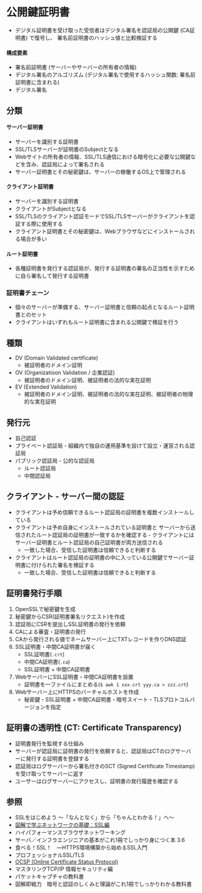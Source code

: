 # 公開鍵証明書
- デジタル証明書を受け取った受信者はデジタル署名を認証局の公開鍵 (CA証明書) で復号し、
  署名前証明書のハッシュ値と比較検証する

#### 構成要素
- 署名前証明書 (サーバーやサーバーの所有者の情報)
- デジタル署名のアルゴリズム (デジタル署名で使用するハッシュ関数: 署名前証明書に含まれる)
- デジタル署名

## 分類
#### サーバー証明書
- サーバーを識別する証明書
- SSL/TLSサーバーが証明書のSubjectとなる
- Webサイトの所有者の情報、SSL/TLS通信における暗号化に必要な公開鍵などを含み、認証局によって署名される
- サーバー証明書とその秘密鍵は、サーバーの稼働するOS上で管理される

#### クライアント証明書
- サーバーを識別する証明書
- クライアントがSubjectとなる
- SSL/TLSのクライアント認証モードでSSL/TLSサーバーがクライアントを認証する際に使用する
- クライアント証明書とその秘密鍵は、Webブラウザなどにインストールされる場合が多い

#### ルート証明書
- 各種証明書を発行する認証局が、発行する証明書の署名の正当性を示すために自ら署名して発行する証明書

### 証明書チェーン
- 個々のサーバーが準備する、サーバー証明書と信頼の起点となるルート証明書とのセット
- クライアントはいずれもルート証明書に含まれる公開鍵で検証を行う

## 種類
- DV (Domain Validated certificate)
  - 被証明者のドメイン証明
- OV (Organizatioon Validation / 企業認証)
  - 被証明者のドメイン証明、被証明者の法的な実在証明
- EV (Extended Validation)
  - 被証明者のドメイン証明、被証明者の法的な実在証明、被証明者の物理的な実在証明

## 発行元
- 自己認証
- プライベート認証局 - 組織内で独自の運用基準を設けて設立・運営される認証局
- パブリック認証局 - 公的な認証局
  - ルート認証局
  - 中間認証局

## クライアント - サーバー間の認証
- クライアントは予め信頼できるルート認証局の証明書を複数インストールしている
- クライアントは予め自身にインストールされている証明書と
  サーバーから送信されたルート認証局の証明書が一致するかを確認する
  ‐ クライアントにはサーバー証明書とルート認証局の自己証明書が両方送信される
  - 一致した場合、受信した証明書は信頼できると判断する
- クライアントはルート認証局の証明書の中に入っている公開鍵でサーバー証明書に付けられた署名を検証する
  - 一致した場合、受信した証明書は信頼できると判断する

## 証明書発行手順
1. OpenSSLで秘密鍵を生成
2. 秘密鍵からCSR(証明書署名リクエスト)を作成
3. 認証局にCSRを提出しSSL証明書の発行を依頼
4. CAによる審査・証明書の発行
5. CAから発行される値でネームサーバー上にTXTレコードを作りDNS認証
6. SSL証明書・中間CA証明書が届く
    - SSL証明書(`.crt`)
    - 中間CA証明書(`.ca`)
    - SSL証明書 + 中間CA証明書
7. WebサーバーにSSL証明書・中間CA証明書を設置
    - 証明書を一ファイルにまとめる(`$ awk 1 xxx.crt yyy.ca > zzz.crt`)
8. Webサーバー上にHTTPSのバーチャルホストを作成
    - 秘密鍵・SSL証明書 + 中間CA証明書・暗号スイート・TLSプロトコルバージョンを指定

## 証明書の透明性 (CT: Certificate Transparency)
- 証明書発行を監視する仕組み
- サーバーが認証局に証明書の発行を依頼すると、認証局はCTのログサーバーに発行する証明書を登録する
- 認証局はログサーバーから署名付きのSCT (Signed Certificate Timestamp) を受け取ってサーバーに返す
- ユーザーはログサーバーにアクセスし、証明書の発行履歴を確認する

## 参照
- SSLをはじめよう ～「なんとなく」から「ちゃんとわかる！」へ～
- [図解で学ぶネットワークの基礎：SSL編](https://xtech.nikkei.com/it/article/COLUMN/20071002/283518/)
- ハイパフォーマンスブラウザネットワーキング
- サーバ／インフラエンジニアの基本がこれ1冊でしっかり身につく本 3.6
- 食べる！SSL！　―HTTPS環境構築から始めるSSL入門
- プロフェッショナルSSL/TLS
- [OCSP (Online Certificate Status Protocol)](https://www.cybertrust.co.jp/sureserver/support/glossary/ocsp.html)
- マスタリングTCP/IP 情報セキュリティ編
- パケットキャプチャの教科書
- 図解即戦力　暗号と認証のしくみと理論がこれ1冊でしっかりわかる教科書
